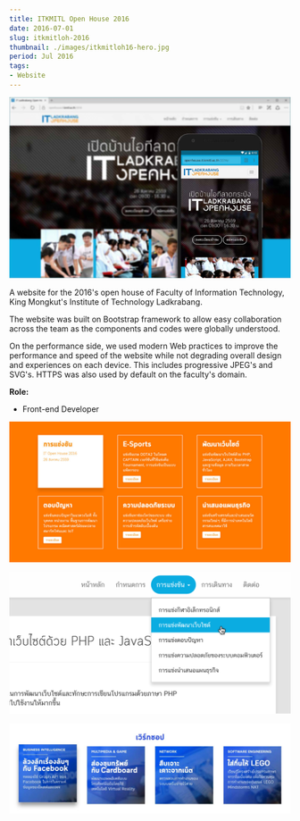 ```yaml
---
title: ITKMITL Open House 2016
date: 2016-07-01
slug: itkmitloh-2016
thumbnail: ./images/itkmitloh16-hero.jpg
period: Jul 2016
tags:
- Website
---
```


![](./images/itkmitloh16-hero.jpg)

A website for the 2016's open house of Faculty of Information Technology,
King Mongkut's Institute of Technology Ladkrabang.

The website was built on Bootstrap framework to allow easy collaboration across the team
as the components and codes were globally understood.

On the performance side, we used modern Web practices to improve the performance and speed of the website
while not degrading overall design and experiences on each device.
This includes progressive JPEG's and SVG's.
HTTPS was also used by default on the faculty's domain.

**Role:**
- Front-end Developer

![](./images/itkmitloh16-1.jpg)

![](./images/itkmitloh16-2.png)

![](./images/itkmitloh16-3.jpg)
